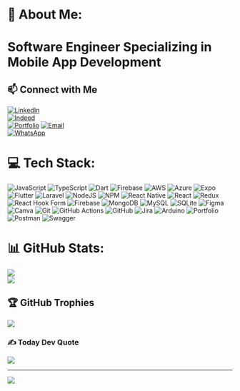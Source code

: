 # 💫 About Me:

# Software Engineer Specializing in Mobile App Development

## 📫 Connect with Me

[![LinkedIn](https://img.shields.io/badge/LinkedIn-Profile-blue?style=for-the-badge&logo=linkedin&logoColor=white)](https://www.linkedin.com/in/arbab-naseer-395813204/)  
[![Indeed](https://img.shields.io/badge/Indeed-Resume-blue?style=for-the-badge&logo=indeed&logoColor=white)](https://profile.indeed.com/p/arbabn-kjssymt)  
[![Portfolio](https://img.shields.io/badge/Portfolio-Website-black?style=for-the-badge&logo=firefox&logoColor=%23FF7139)](https://arbabnaseer.netlify.app/)
[![Email](https://img.shields.io/badge/Email-Contact-red?style=for-the-badge&logo=gmail&logoColor=white)](mailto:arbabnaseer.dev@gmail.com)  
[![WhatsApp](https://img.shields.io/badge/WhatsApp-Chat-green?style=for-the-badge&logo=whatsapp&logoColor=white)](https://wa.me/+923037671235)

# 💻 Tech Stack:

![JavaScript](https://img.shields.io/badge/javascript-%23323330.svg?style=for-the-badge&logo=javascript&logoColor=%23F7DF1E) ![TypeScript](https://img.shields.io/badge/typescript-%23007ACC.svg?style=for-the-badge&logo=typescript&logoColor=white) ![Dart](https://img.shields.io/badge/dart-%230175C2.svg?style=for-the-badge&logo=dart&logoColor=white) ![Firebase](https://img.shields.io/badge/firebase-%23039BE5.svg?style=for-the-badge&logo=firebase) ![AWS](https://img.shields.io/badge/AWS-%23FF9900.svg?style=for-the-badge&logo=amazon-aws&logoColor=white) ![Azure](https://img.shields.io/badge/azure-%230072C6.svg?style=for-the-badge&logo=microsoftazure&logoColor=white) ![Expo](https://img.shields.io/badge/expo-1C1E24?style=for-the-badge&logo=expo&logoColor=#D04A37) ![Flutter](https://img.shields.io/badge/Flutter-%2302569B.svg?style=for-the-badge&logo=Flutter&logoColor=white) ![Laravel](https://img.shields.io/badge/laravel-%23FF2D20.svg?style=for-the-badge&logo=laravel&logoColor=white) ![NodeJS](https://img.shields.io/badge/node.js-6DA55F?style=for-the-badge&logo=node.js&logoColor=white) ![NPM](https://img.shields.io/badge/NPM-%23CB3837.svg?style=for-the-badge&logo=npm&logoColor=white) ![React Native](https://img.shields.io/badge/react_native-%2320232a.svg?style=for-the-badge&logo=react&logoColor=%2361DAFB) ![React](https://img.shields.io/badge/react-%2320232a.svg?style=for-the-badge&logo=react&logoColor=%2361DAFB) ![Redux](https://img.shields.io/badge/redux-%23593d88.svg?style=for-the-badge&logo=redux&logoColor=white) ![React Hook Form](https://img.shields.io/badge/React%20Hook%20Form-%23EC5990.svg?style=for-the-badge&logo=reacthookform&logoColor=white) ![Firebase](https://img.shields.io/badge/firebase-a08021?style=for-the-badge&logo=firebase&logoColor=ffcd34) ![MongoDB](https://img.shields.io/badge/MongoDB-%234ea94b.svg?style=for-the-badge&logo=mongodb&logoColor=white) ![MySQL](https://img.shields.io/badge/mysql-4479A1.svg?style=for-the-badge&logo=mysql&logoColor=white) ![SQLite](https://img.shields.io/badge/sqlite-%2307405e.svg?style=for-the-badge&logo=sqlite&logoColor=white) ![Figma](https://img.shields.io/badge/figma-%23F24E1E.svg?style=for-the-badge&logo=figma&logoColor=white) ![Canva](https://img.shields.io/badge/Canva-%2300C4CC.svg?style=for-the-badge&logo=Canva&logoColor=white) ![Git](https://img.shields.io/badge/git-%23F05033.svg?style=for-the-badge&logo=git&logoColor=white) ![GitHub Actions](https://img.shields.io/badge/github%20actions-%232671E5.svg?style=for-the-badge&logo=githubactions&logoColor=white) ![GitHub](https://img.shields.io/badge/github-%23121011.svg?style=for-the-badge&logo=github&logoColor=white) ![Jira](https://img.shields.io/badge/jira-%230A0FFF.svg?style=for-the-badge&logo=jira&logoColor=white) ![Arduino](https://img.shields.io/badge/-Arduino-00979D?style=for-the-badge&logo=Arduino&logoColor=white) ![Portfolio](https://img.shields.io/badge/Portfolio-%23000000.svg?style=for-the-badge&logo=firefox&logoColor=#FF7139) ![Postman](https://img.shields.io/badge/Postman-FF6C37?style=for-the-badge&logo=postman&logoColor=white) ![Swagger](https://img.shields.io/badge/-Swagger-%23Clojure?style=for-the-badge&logo=swagger&logoColor=white)

# 📊 GitHub Stats:

![](https://github-readme-stats.vercel.app/api?username=ArbabNaseer82&theme=dark&hide_border=true&include_all_commits=false&count_private=false)<br/>
![](https://github-readme-streak-stats.herokuapp.com/?user=ArbabNaseer82&theme=dark&hide_border=true)<br/>

<!-- ![](https://github-readme-stats.vercel.app/api/top-langs/?username=ArbabNaseer82&theme=dark&hide_border=true&include_all_commits=false&count_private=false&layout=compact) -->

## 🏆 GitHub Trophies

![](https://github-profile-trophy.vercel.app/?username=ArbabNaseer82&theme=radical&no-frame=false&no-bg=false&margin-w=4)

### ✍️ Today Dev Quote

![](https://quotes-github-readme.vercel.app/api?type=horizontal&theme=radical)

---

[![](https://visitcount.itsvg.in/api?id=ArbabNaseer82&icon=0&color=0)](https://visitcount.itsvg.in)

<!-- Proudly created with GPRM ( https://gprm.itsvg.in ) -->
